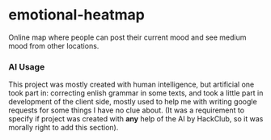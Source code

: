 # emotional-heatmap
Online map where people can post their current mood and see medium mood from other locations. 

### AI Usage
This project was mostly created with human intelligence, but artificial one took part in: correcting enlish grammar in some texts, and took a little part in development of the client side, mostly used to help me with writing google requests for some things I have no clue about. (It was a requirement to specify if project was created with **any** help of the AI by HackClub, so it was morally right to add this section).